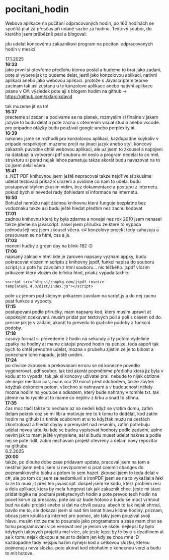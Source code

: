 # pocitani_hodin
Webova aplikace na počítání odpracovaných hodin, po 160 hodinách se spočítá plat za přesčas při udané sazbe za hodinu.
Textový soubor, do kterého jsem průběžně psal a blogoval:

jdu udelat koncovému zákazníkovi program na pocitani odpracovanych hodin v mesici

17.1.2025<br>
<strong>16:33</strong><br>
jako první si otevřeme předlohu kterou poslal a budeme to brat jako zadani, pote si vybere jak to budeme delat, jestli jako konzolovou aplikaci, nativni
aplikaci anebo jako webovou aplikaci. protože s Javascriptem teprve zacinam tak asi zustanu u te konzolove aplikace anebo nativni aplikace psane v C#.
výsledek pote aji s blogem hodim na github -> https://github.com/sklarcikdavid

tak muzeme jit na to!
<br>
<strong>16:37</strong><br>
precteme si zadani a podivame se na planek, rozmyslim si finalne v jakem jazyce to budu delat a pote zacnu s otevrenim visual studio anebo vscode.
pro pripadne otázky budu používat google anebo perplexity.ai.
<br>
<strong>16:39</strong><br>
nakonec jsme se rozhodli pro konzolovou aplikaci, kazdopadne kdykoliv v pripade nespokojeni muzeme prejit na jinaci jazyk anebo styl. koncový zákazník puvodne chtěl webovou aplikaci,
ale uz jsem to zkousel a napojeni na databazi a vytvoreni pdf souboru mi neslo a program nedelal to co mel. strukturu si porad nejak lehce pamatuju takze akorát budu navazovat na to co jsem delal včera.
<br>
<strong>16:41</strong><br>
s .NET PDF knihovnou jsem ještě nepracoval takze nejdříve si zkusime udelat testovaci prikaz k ulozeni a uvidíme co nam to udela. budu postupovat stylem zkusim vidim, bez dokumentace
a postupu z internetu. pokud bych si nevedel rady dohledam si informace na internetu.
<br>
<strong>16:50</strong><br>
Bohužel nemůžu najít žádnou knihovnu která funguje bezplatne bez vodoznaku takze asi budu ještě hledat předtím nez zacnu kodovat
<br>
<strong>17:01</strong><br>
zadnou knihovnu která by byla zdarma a novejsi nez rok 2010 jsem nenasel takze jdeme na javascript. nasel jsem příručku ze které to vypada jednodušeji nez jsem zkousel včera.
c# konzolovy projekt tedy zahazuju a presouvam se na html, css a js.
<br>
<strong>17:03</strong><br>
meneni hudby z green day na blink-182 :D
<br>
<strong>17:06</strong><br>
napsaný základ v html kde je zaroven napsany vyznam appky, budu pokracovat vlozenim scriptu z knihovny jspdf, funkci napisu do souboru script.js a pote ho zavolam z html souboru...
nic těžkého. jspdf vlozim prikazem který vlozim do telicka html, priakz vypada takhle:
```
<script src="https://unpkg.com/jspdf-invoice-template@1.4.0/dist/index.js"></script>
```
pote uz jenom pod stejnym prikazem zavolam na script.js a do nej zacnu psat funkce a vypocty.
<br>
<strong>17:15</strong><br>
postupovani podle příručky, mam napsany kod, který musim upravit at uspokojim ocekavani. musim pridat par textových poli a poli s casem od do.
presne jak je v zadani, akorát to prevedu to graficke podoby a funkcni podoby.
<br>
<strong>17:18</strong><br>
casovy format si prevedeme z hodin na sekundy a ty potom vydelime zpatky na hodiny at mame cistejsi prevod hodin na peníze. teda aspoň tak bych to chtěl prvnotne udelat,
mozna v prubehu zjistim ze je to blbost a ponecham toho napadu, ještě uvidim.
<br>
<strong>17:24</strong><br>
po chvilce zkouseni a prekovanani erroru se mi konecne povedlo vygenerovat .pdf soubor. tak ted akorát pozměníme předlohu která jiz byla v kodu at to vypada, tak jak si koncovy uživatel pral.
nebude to nijak obtizne ale nejak me tlaci cas, mam cca 20 minut před odchodem, takze zbytek kdyžtak dokoncim potom. všechno si nahravam a v budoucnosti nekdy mozna hodim na youtube s odkazem,
který bude nahrany v tomhle txt. tak jdeme na to rychle at to mame co nejdriv z krku a snad to stihnu.
<br>
<strong>17:35</strong><br>
čas moc tlačí takze to necham az na nedeli když se vratim domu, zatím delam pokrok coz se mi libi a motivuje me to k tomu to dodělat, kod zatím hodim na github i s timhle souborem at si to kdyžtak
muzu na cestách zkontrolovat a hledat chyby a premyslet nad resenim, zatím potrebuju udelat novou tabulku kde se budou vypisovat hodnoty podle zadadni, uplne nevim jak to mam ještě vymyslene, asi
si budu muset udelat nakres a podle nej se pote ridit, zatím nechavam projekt otevreny a delam novy repozitar na githubu.
<br>
6.2.2025<br>
<strong>20:00</strong><br>
takže, po dlouhe dobe zase pridavam update, pracoval jsem na tom a nestihal jsem nebo jsem si nevzpomnel si psat commit changes do poznamkkoveho bloku a potom to sem hazet. zkousel jsem to teda delat v c#, ale po tom
co jsem se nedomluvil s ironPDF jsem se na to vykašlal a řekl si ze to musi jit pres ten javascript. dospel jsem ke kodu, kterz problem resi a dela aplikaci, ktera by mela fungovat tak jak zakaznik chce. jeste mi
staci pridat logika na pocitani prebytecnych hodin a pote prevod tech hodin na pocet korun za prescasy. pote asi uz bude hotovo a budu se moct vrhnout bud na dalsi projekt anebo si dat na chvili pauzu. abych to tak
nejak shrnul, bavilo me to, ale dokazal jsem si nad tim lamat hlavu klidne hodiny. priznam, obcas jsem koukla na internet pro pomoc, ale taky jsem pouzival svoji hlavu. musim rict ze me to posunulo jako programatora
a zase mam chut se tomu programovani vice venovat nez je jenom ve skole. nejlepsi by bylo kdybych takovych projektu mel vice, ale jeste lepsi by to bylo s deadlinem at se k tomu nejak dokopu a ne at to delam
jen kdy se chce mne :D kazdopadne tady nejspis hazim nynejsi kod a celkovou slozku, kterou pojmenuju nova slozka. pote akorat kod obohatim o konecnou verzi a budu to mit hotove.
